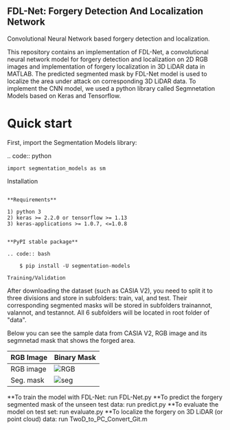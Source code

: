 ## FDL-Net: Forgery Detection And Localization Network
Convolutional Neural Network based forgery detection and localization.

This repository contains an implementation of FDL-Net, a convolutional neural network model for forgery detection and localization on 2D RGB images and implementation of forgery localization in 3D LiDAR data in MATLAB. The predicted segmented mask by FDL-Net model is used to localize the area under attack on corresponding 3D LiDAR data. To implement the CNN model, we used a python library called Segmnetation Models based on Keras and Tensorflow.

# Quick start
First, import the Segmentation Models library:

.. code:: python

    import segmentation_models as sm
	
Installation
~~~~~~~~~~~~

**Requirements**

1) python 3
2) keras >= 2.2.0 or tensorflow >= 1.13
3) keras-applications >= 1.0.7, <=1.0.8


**PyPI stable package**

.. code:: bash

    $ pip install -U segmentation-models	
	
Training/Validation
~~~~~~~~~~~~~~~~~~~
After downloading the dataset (such as CASIA V2), you need to split it to three divisions and store in subfolders: train, val, and test. Their corresponding segmented masks will be stored in subfolders trainannot, valannot, and testannot. All 6 subfolders will be located in root folder of "data".

Below you can see the sample data from CASIA V2, RGB image and its segmnetad mask that shows the forged area.


|RGB Image   | Binary Mask |
| ---------- | ------------|
|RGB image   | ![RGB]      |
|Seg. mask   | ![seg]      |

[RGB]: images/Tp_D_NRN_S_N_pla10122_pla10120_11605.jpg
[seg]: images/Tp_D_NRN_S_N_pla10122_pla10120_11605.png


**To train the model with FDL-Net: run FDL-Net.py
**To predict the forgery segmented mask of the unseen test data: run predict.py
**To evaluate the model on test set: run evaluate.py
**To localize the forgery on 3D LiDAR (or point cloud) data: run TwoD_to_PC_Convert_Git.m
